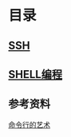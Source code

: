 # 目录

## [SSH](./ssh.md)

## [SHELL编程](./shell.md)

## 参考资料

[命令行的艺术](https://github.com/jlevy/the-art-of-command-line/blob/master/README-zh.md)
